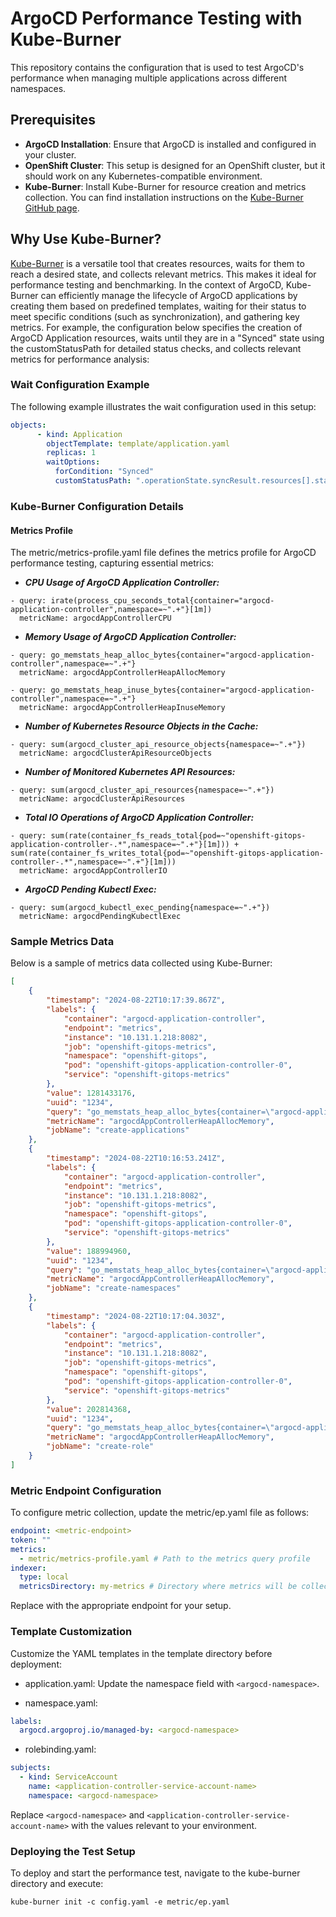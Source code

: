 # ArgoCD Performance Testing with Kube-Burner

This repository contains the configuration that is used to test ArgoCD's performance when managing multiple applications across different namespaces.

## Prerequisites

- **ArgoCD Installation**: Ensure that ArgoCD is installed and configured in your cluster.
- **OpenShift Cluster**: This setup is designed for an OpenShift cluster, but it should work on any Kubernetes-compatible environment.
- **Kube-Burner**: Install Kube-Burner for resource creation and metrics collection. You can find installation instructions on the [Kube-Burner GitHub page](https://github.com/kube-burner/kube-burner).

## Why Use Kube-Burner?

[Kube-Burner](https://kube-burner.github.io/kube-burner/latest/) is a versatile tool that creates resources, waits for them to reach a desired state, and collects relevant metrics. This makes it ideal for performance testing and benchmarking. In the context of ArgoCD, Kube-Burner can efficiently manage the lifecycle of ArgoCD applications by creating them based on predefined templates, waiting for their status to meet specific conditions (such as synchronization), and gathering key metrics. For example, the configuration below specifies the creation of ArgoCD Application resources, waits until they are in a "Synced" state using the customStatusPath for detailed status checks, and collects relevant metrics for performance analysis:

### Wait Configuration Example

The following example illustrates the wait configuration used in this setup:

```yaml
objects:
      - kind: Application
        objectTemplate: template/application.yaml
        replicas: 1
        waitOptions:
          forCondition: "Synced"
          customStatusPath: ".operationState.syncResult.resources[].status"
 ```

### Kube-Burner Configuration Details

#### Metrics Profile

The metric/metrics-profile.yaml file defines the metrics profile for ArgoCD performance testing, capturing essential metrics:

- ***CPU Usage of ArgoCD Application Controller:***
```
- query: irate(process_cpu_seconds_total{container="argocd-application-controller",namespace=~".+"}[1m])
  metricName: argocdAppControllerCPU
```
- ***Memory Usage of ArgoCD Application Controller:***
```
- query: go_memstats_heap_alloc_bytes{container="argocd-application-controller",namespace=~".+"}
  metricName: argocdAppControllerHeapAllocMemory

- query: go_memstats_heap_inuse_bytes{container="argocd-application-controller",namespace=~".+"}
  metricName: argocdAppControllerHeapInuseMemory
```
- ***Number of Kubernetes Resource Objects in the Cache:***
```
- query: sum(argocd_cluster_api_resource_objects{namespace=~".+"})
  metricName: argocdClusterApiResourceObjects
```  
- ***Number of Monitored Kubernetes API Resources:***
```
- query: sum(argocd_cluster_api_resources{namespace=~".+"})
  metricName: argocdClusterApiResources
```
- ***Total IO Operations of ArgoCD Application Controller:***
```
- query: sum(rate(container_fs_reads_total{pod=~"openshift-gitops-application-controller-.*",namespace=~".+"}[1m])) + sum(rate(container_fs_writes_total{pod=~"openshift-gitops-application-controller-.*",namespace=~".+"}[1m]))
  metricName: argocdAppControllerIO
```
- ***ArgoCD Pending Kubectl Exec:***
```
- query: sum(argocd_kubectl_exec_pending{namespace=~".+"})
  metricName: argocdPendingKubectlExec
```

### Sample Metrics Data

Below is a sample of metrics data collected using Kube-Burner:

```json
[
    {
        "timestamp": "2024-08-22T10:17:39.867Z",
        "labels": {
            "container": "argocd-application-controller",
            "endpoint": "metrics",
            "instance": "10.131.1.218:8082",
            "job": "openshift-gitops-metrics",
            "namespace": "openshift-gitops",
            "pod": "openshift-gitops-application-controller-0",
            "service": "openshift-gitops-metrics"
        },
        "value": 1281433176,
        "uuid": "1234",
        "query": "go_memstats_heap_alloc_bytes{container=\"argocd-application-controller\",namespace=~\".+\"}",
        "metricName": "argocdAppControllerHeapAllocMemory",
        "jobName": "create-applications"
    },
    {
        "timestamp": "2024-08-22T10:16:53.241Z",
        "labels": {
            "container": "argocd-application-controller",
            "endpoint": "metrics",
            "instance": "10.131.1.218:8082",
            "job": "openshift-gitops-metrics",
            "namespace": "openshift-gitops",
            "pod": "openshift-gitops-application-controller-0",
            "service": "openshift-gitops-metrics"
        },
        "value": 188994960,
        "uuid": "1234",
        "query": "go_memstats_heap_alloc_bytes{container=\"argocd-application-controller\",namespace=~\".+\"}",
        "metricName": "argocdAppControllerHeapAllocMemory",
        "jobName": "create-namespaces"
    },
    {
        "timestamp": "2024-08-22T10:17:04.303Z",
        "labels": {
            "container": "argocd-application-controller",
            "endpoint": "metrics",
            "instance": "10.131.1.218:8082",
            "job": "openshift-gitops-metrics",
            "namespace": "openshift-gitops",
            "pod": "openshift-gitops-application-controller-0",
            "service": "openshift-gitops-metrics"
        },
        "value": 202814368,
        "uuid": "1234",
        "query": "go_memstats_heap_alloc_bytes{container=\"argocd-application-controller\",namespace=~\".+\"}",
        "metricName": "argocdAppControllerHeapAllocMemory",
        "jobName": "create-role"
    }
]
```

### Metric Endpoint Configuration

To configure metric collection, update the metric/ep.yaml file as follows:
```yaml
endpoint: <metric-endpoint>
token: ""
metrics:
  - metric/metrics-profile.yaml # Path to the metrics query profile
indexer:
  type: local
  metricsDirectory: my-metrics # Directory where metrics will be collected
``` 
Replace <metric-endpoint> with the appropriate endpoint for your setup.

### Template Customization

Customize the YAML templates in the template directory before deployment:

- application.yaml: Update the namespace field with ```<argocd-namespace>```.

- namespace.yaml:
```yaml
labels:
  argocd.argoproj.io/managed-by: <argocd-namespace>
```  
- rolebinding.yaml:
```yaml
subjects:
  - kind: ServiceAccount
    name: <application-controller-service-account-name>
    namespace: <argocd-namespace>
```

Replace ```<argocd-namespace>``` and ```<application-controller-service-account-name>``` with the values relevant to your environment.

### Deploying the Test Setup
To deploy and start the performance test, navigate to the kube-burner directory and execute:

``` kube-burner init -c config.yaml -e metric/ep.yaml ```
